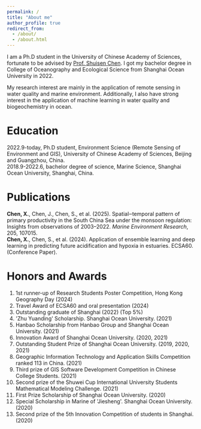 ```yaml
---
permalink: /
title: "About me"
author_profile: true
redirect_from: 
  - /about/
  - /about.html
---
```

I am a Ph.D student in the University of Chinese Academy of Sciences, fortunate to be advised by [Prof. Shuisen Chen](https://www.gig.cas.cn/sourcedb/zw/rck/200907/t20090724_2196929.html). I got my bachelor degree in College of Oceanography and Ecological Science from Shanghai Ocean University in 2022.

My research interest are mainly in the application of remote sensing in water quality and marine environment. Additionally, I also have strong interest in the application of machine learning in water quality and biogeochemistry in ocean.

Education
======
2022.9-today, Ph.D student, Environment Science (Remote Sensing of Environment and GIS), University of Chinese Academy of Sciences, Beijing and Guangzhou, China.<br>
2018.9-2022.6, bachelor degree of science, Marine Science, Shanghai Ocean University, Shanghai, China.

Publications
======
**Chen, X.**, Chen, J., Chen, S., et al. (2025). Spatial‒temporal pattern of primary productivity in the South China Sea under the monsoon regulation: Insights from observations of 2003–2022. *Marine Environment Research*, 205, 107015.<br>
**Chen, X.**, Chen, S., et al. (2024). Application of ensemble learning and deep learning in predicting future acidification and hypoxia in estuaries. ECSA60.(Conference Paper). 

Honors and Awards
======
1. 1st runner-up of Research Students Poster Competition, Hong Kong Geography Day (2024)
1. Travel Award of ECSA60 and oral presentation (2024)
1. Outstanding graduate of Shanghai (2022) (Top 5%)
1. 'Zhu Yuanding' Scholarship. Shanghai Ocean University. (2021)
1. Hanbao Scholarship from Hanbao Group and Shanghai Ocean University. (2021)
1. Innovation Award of Shanghai Ocean University. (2020, 2021)
1. Outstanding Student Prize of Shanghai Ocean University. (2019, 2020, 2021)
1. Geographic Information Technology and Application Skills Competition ranked 113 in China. (2021)
1. Third prize of GIS Software Development Competition in Chinese College Students. (2021)
1. Second prize of the Shuwei Cup International University Students Mathematical Modeling Challenge. (2021)
1. First Prize Scholarship of Shanghai Ocean University. (2020)
1. Special Scholarship in Marine of 'Jiesheng'. Shanghai Ocean University. (2020)
1. Second prize of the 5th Innovation Competition of students in Shanghai. (2020)






